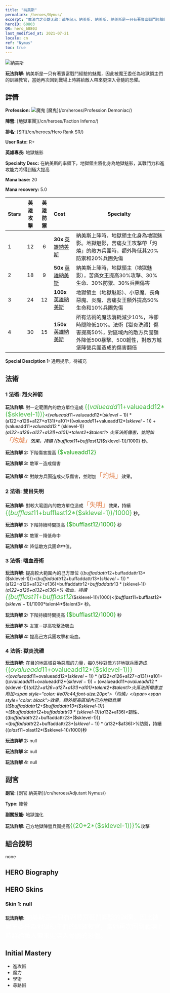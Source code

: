 ```yaml
---
title: "納美斯"
permalink: /heroes/Nymus/
excerpt: "魔法门之英雄无敌：战争纪元 納美斯. 納美斯. 納美斯是一只有著豐富戰鬥經驗的魅魔，因此被魔王委任為地獄領主們的訓練教官，當她再次回到戰場上時將給敵人帶來更深入骨髓的恐懼。"
heroID: 60803
QR: hero_60803
last_modified_at: 2021-07-21
locale: cn
ref: "Nymus"
toc: true
---
```

  ![納美斯](/images/h/h_Nymus.jpg)

 **玩法詳解:** 納美斯是一只有著豐富戰鬥經驗的魅魔，因此被魔王委任為地獄領主們的訓練教官，當她再次回到戰場上時將給敵人帶來更深入骨髓的恐懼。
## 詳情
 **Profession:** ![魔鬼](/images/h/h_prof_9.png)  [魔鬼](/cn/heroes/Profession Demoniac/)

 **陣營:** [地獄軍團](/cn/heroes/Faction Inferno/)

 **排名:** [SR](/cn/heroes/Hero Rank SR/)

 **User Rate:** R+

 **英雄專長:** 地獄魅影

 **Specialty Desc:** 在納美斯的率領下，地獄領主將化身為地獄魅影，其戰鬥力和進攻能力將得到極大提高

 **Mana base:** 20

 **Mana recovery:** 5.0


  | Stars | 英雄攻擊 | 英雄防禦 | Cost |     Specialty     |
  |---------|:---------------:|:---------------:|:--|--------------------|
  |    1    | 12 | 6 | **30x** [英雄納美斯](/cn/Items/her_2131/) | 納美斯上陣時，地獄領主化身為地獄魅影。地獄魅影，苦痛女王攻擊帶「灼燒」的敵方兵團時，額外降低其20%防禦和20%兵團免傷 |
  |    2    | 18 | 9 | **50x** [英雄納美斯](/cn/Items/her_2131/) | 納美斯上陣時，地獄領主（地獄魅影），苦痛女王提高30%攻擊、30%生命、30%防禦、30%兵團傷害 |
  |    3    | 24 | 12 | **100x** [英雄納美斯](/cn/Items/her_2131/) | 地獄領主（地獄魅影）、小惡魔、長角惡魔、炎魔、苦痛女王額外提高50%生命和10%兵團免傷 |
  |    4    | 30 | 15 | **150x** [英雄納美斯](/cn/Items/her_2131/) | 所有法術的魔法消耗減少10%，冷卻時間降低10%。法術【獄炎洗禮】傷害提高50%，對區域內的敵方兵團額外降低500暴擊、500韌性，對敵方城堡陣營兵團造成的傷害翻倍 |

 **Special Desciption 1:** 通用提示，待補充

## 法術
### 1 法術: 烈火神箭
 **玩法詳解:** 對一定範圍內的敵方單位造成 <span style="color: #48b946;font-size:20px">{($valueadd11+$valueadd12*($sklevel-1))}</span><span style="color: black"><($valueadd11+$valueadd12*($sklevel-1))*($a122+$a126+$a127+$a131)+$a101+(($valueadd11+$valueadd12*($sklevel-1))+($valueadd11+$valueadd12*($sklevel-1))*($a122+$a126+$a127+$a131)+$a101)*$talent2+$talent1> 火系法術傷害，並附加<span style="color: #e07c44;font-size:20px">「灼燒」</span><span style="color: black">效果，持續 {($bufflast11+$bufflast12*($sklevel-1))/1000} 秒。

 **玩法詳解 2:** 下階傷害提高 <span style="color: #1ca216;font-size:18px">{$valueadd12}</span><span style="color: black">

 **玩法詳解 3:** 敵軍－造成傷害

 **玩法詳解 4:** 對敵方兵團造成火系傷害，並附加<span style="color: #e07c44;font-size:20px">「灼燒」</span><span style="color: black">效果。

### 2 法術: 雙目失明
 **玩法詳解:** 對較大範圍內的敵方單位造成<span style="color: #e07c44;font-size:20px">「失明」</span><span style="color: black">效果，持續 <span style="color: #48b946;font-size:20px">{($bufflast11+$bufflast12*($sklevel-1))/1000}</span><span style="color: black"> 秒。

 **玩法詳解 2:** 下階持續時間提高 <span style="color: #1ca216;font-size:18px">{$bufflast12/1000}</span><span style="color: black"> 秒

 **玩法詳解 3:** 敵軍－降低命中

 **玩法詳解 4:** 降低敵方兵團命中值。

### 3 法術: 嗜血奇術
 **玩法詳解:** 提高較大範圍內的己方單位 {($buffaddattr12+$buffaddattr13*($sklevel-1))}<($buffaddattr12+$buffaddattr13*($sklevel-1))*($a122+$a126+$a132+$a136)>% 攻擊和 {($buffaddattr22+$buffaddattr23*($sklevel-1))}<($buffaddattr12+$buffaddattr13*($sklevel-1))*($a122+$a126+$a132+$a136)>% 吸血，持續 <span style="color: #48b946;font-size:20px">{($bufflast11+$bufflast12*($sklevel-1))/1000}</span><span style="color: black"><($bufflast11+$bufflast12*($sklevel-1))/1000*$talent4+$talent3> 秒。

 **玩法詳解 2:** 下階持續時間提高 <span style="color: #1ca216;font-size:18px">{$bufflast12/1000}</span><span style="color: black"> 秒

 **玩法詳解 3:** 友軍－提高攻擊及吸血

 **玩法詳解 4:** 提高己方兵團攻擊和吸血。

### 4 法術: 獄炎洗禮
 **玩法詳解:** 在目的地區域召喚惡魔的力量，每0.5秒對敵方非地獄兵團造成<span style="color: #48b946;font-size:20px">{($ovalueadd11+$ovalueadd12*($sklevel-1))}</span><span style="color: black"><($ovalueadd11+$ovalueadd12*($sklevel-1))*($a122+$a126+$a127+$a131)+$a101+(($ovalueadd11+$ovalueadd12*($sklevel-1))+($ovalueadd11+$ovalueadd12*($sklevel-1))*($a122+$a126+$a127+$a131)+$a101)*$talent2+$talent1>火系法術傷害並附加<span style="color: #e07c44;font-size:20px">「灼燒」</span><span style="color: black">效果，額外提高區域內己方地獄兵團{($buffaddattr12+$buffaddattr13*($sklevel-1))}<($buffaddattr12+$buffaddattr13*($sklevel-1))*($a132+$a136)>韌性、{($buffaddattr22+$buffaddattr23*($sklevel-1))}<($buffaddattr22+$buffaddattr23*($sklevel-1))*($a132+$a136)>%防禦，持續{($olast11+$olast12*($sklevel-1))/1000}秒

 **玩法詳解 2:** null

 **玩法詳解 3:** null

 **玩法詳解 4:** null


## 副官

 **副官:**  [副官 納美斯](/cn/heroes/Adjutant Nymus/) 

 **Type:**  陣營 

 **副關技能:**  地獄強化 

 **玩法詳解:** 己方地獄陣營兵團提高<span style="color: #48b946;font-size:20px">{(20+2*($sklevel-1))}%</span><span style="color: black">攻擊

## 組合說明

  none
## HERO Biography

## HERO Skins
### Skin 1: **null**

 **玩法詳解:** <span style="color: #ffffff;font-size:20px">納美斯是一只有著豐富戰鬥經驗的魅魔，因此被魔王委任為地獄領主們的訓練教官，當她再次回到戰場上時將給敵人帶來更深入骨髓的恐懼。</span>



## Initial Mastery
   - 進攻術
   - 魔力
   - 學術
   - 尋路術

